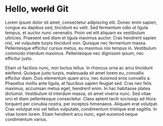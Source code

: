 # Hello, ~~world~~ Git

Lorem ipsum dolor sit amet, consectetur adipiscing elit. Donec enim sapien, congue eu dapibus sed, tincidunt eu velit. Sed fermentum odio ut ligula tempus, et auctor nunc venenatis. Proin vel elit aliquam ex vestibulum ultricies. Praesent sed diam et ligula maximus auctor. Cras hendrerit sapien nisl, vel vulputate turpis tincidunt non. Quisque nec fermentum massa. Pellentesque efficitur cursus metus, eu maximus nisi tempus in. Vestibulum commodo interdum maximus. Pellentesque nec dignissim ipsum, nec efficitur justo.

Etiam ut facilisis nunc, non luctus tellus. In rhoncus urna ac arcu tincidunt eleifend. Quisque justo turpis, malesuada sit amet lorem eu, convallis efficitur diam. Duis elementum quam arcu, nec euismod eros convallis a. Phasellus mollis ante ligula, at faucibus sapien feugiat sed. Cras nec felis maximus, accumsan metus eget, hendrerit enim. In hac habitasse platea dictumst. Vestibulum id interdum massa, sit amet viverra nunc. Sed vitae orci et diam pellentesque consectetur. Class aptent taciti sociosqu ad litora torquent per conubia nostra, per inceptos himenaeos. Aliquam erat volutpat. Cras volutpat nisi vel tellus vulputate, condimentum tristique erat sagittis. In vitae lorem lorem. Etiam hendrerit arcu nunc, eget euismod neque condimentum varius.
